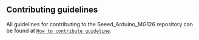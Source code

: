 ## Contributing guidelines

All guidelines for contributing to the Seeed_Arduino_MG126 repository can be found at [`How to contribute guideline`](https://github.com/Seeed-Studio/Seeed_Arduino_MG126/wiki/How_to_contribute).

